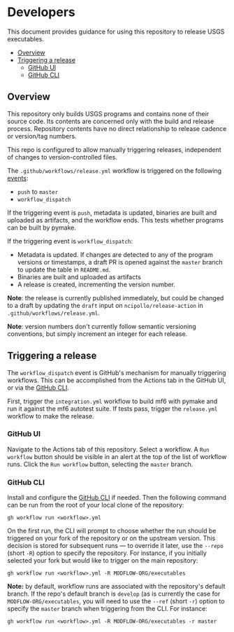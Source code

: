 # Developers

This document provides guidance for using this repository to release USGS executables.

<!-- START doctoc generated TOC please keep comment here to allow auto update -->
<!-- DON'T EDIT THIS SECTION, INSTEAD RE-RUN doctoc TO UPDATE -->

- [Overview](#overview)
- [Triggering a release](#triggering-a-release)
  - [GitHub UI](#github-ui)
  - [GitHub CLI](#github-cli)

<!-- END doctoc generated TOC please keep comment here to allow auto update -->

## Overview

This repository only builds USGS programs and contains none of their source code. Its contents are concerned only with the build and release process. Repository contents have no direct relationship to release cadence or version/tag numbers.

This repo is configured to allow manually triggering releases, independent of changes to version-controlled files.

The `.github/workflows/release.yml` workflow is triggered on the following [events](https://docs.github.com/en/actions/using-workflows/events-that-trigger-workflows):

- `push` to `master`
- `workflow_dispatch`

If the triggering event is `push`, metadata is updated, binaries are built and uploaded as artifacts, and the workflow ends. This tests whether programs can be built by pymake.

If the triggering event is `workflow_dispatch`:

- Metadata is updated. If changes are detected to any of the program versions or timestamps, a draft PR is opened against the `master` branch to update the table in `README.md`.
- Binaries are built and uploaded as artifacts
- A release is created, incrementing the version number.

**Note**: the release is currently published immediately, but could be changed to a draft by updating the `draft` input on `ncipollo/release-action` in `.github/workflows/release.yml`.

**Note**: version numbers don't currently follow semantic versioning conventions, but simply increment an integer for each release.

## Triggering a release

The `workflow_dispatch` event is GitHub's mechanism for manually triggering workflows. This can be accomplished from the Actions tab in the GitHub UI, or via the [GitHub CLI](https://cli.github.com/manual/gh_workflow_run).

First, trigger the `integration.yml` workflow to build mf6 with pymake and run it against the mf6 autotest suite. If tests pass, trigger the `release.yml` workflow to make the release.

### GitHub UI

Navigate to the Actions tab of this repository. Select a workflow. A `Run workflow` button should be visible in an alert at the top of the list of workflow runs. Click the `Run workflow` button, selecting the `master` branch. 

### GitHub CLI

Install and configure the [GitHub CLI](https://cli.github.com/manual/) if needed. Then the following command can be run from the root of your local clone of the repository:

```shell
gh workflow run <workflow>.yml
```

On the first run, the CLI will prompt to choose whether the run should be triggered on your fork of the repository or on the upstream version. This decision is stored for subsequent runs &mdash; to override it later, use the `--repo` (short `-R`) option to specify the repository. For instance, if you initially selected your fork but would like to trigger on the main repository:

```shell
gh workflow run <workflow>.yml -R MODFLOW-ORG/executables
```

**Note:** by default, workflow runs are associated with the repository's default branch. If the repo's default branch is `develop` (as is currently the case for `MODFLOW-ORG/executables`, you will need to use the `--ref` (short `-r`) option to specify the `master` branch when triggering from the CLI. For instance:

```shell
gh workflow run <workflow>.yml -R MODFLOW-ORG/executables -r master
```